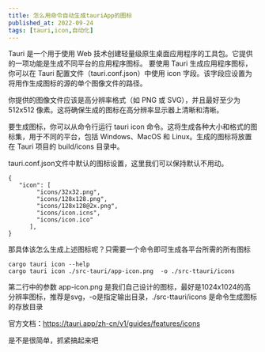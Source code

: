 ```yaml
---
title: 怎么用命令自动生成tauriApp的图标
published_at: 2022-09-24
tags: [tauri,icon,自动化]
---
```


Tauri 是一个用于使用 Web 技术创建轻量级原生桌面应用程序的工具包。它提供的一项功能是生成不同平台的应用程序图标。
要使用 Tauri 生成应用程序图标，你可以在 Tauri 配置文件（tauri.conf.json）中使用 icon 字段。该字段应设置为将用作生成图标的源的单个图像文件的路径。

你提供的图像文件应该是高分辨率格式（如 PNG 或 SVG），并且最好至少为 512x512 像素。这将确保生成的图标在高分辨率显示器上清晰和清晰。

要生成图标，你可以从命令行运行 tauri icon 命令。这将生成各种大小和格式的图标集，用于不同的平台，包括 Windows、MacOS 和 Linux。生成的图标将放置在 Tauri 项目的 build/icons 目录中。

tauri.conf.json文件中默认的图标设置，这里我们可以保持默认不用动。

```
{
   "icon": [
        "icons/32x32.png",
        "icons/128x128.png",
        "icons/128x128@2x.png",
        "icons/icon.icns",
        "icons/icon.ico"
      ],
}
```



那具体该怎么生成上述图标呢？只需要一个命令即可生成各平台所需的所有图标

```ssh
cargo tauri icon --help
cargo tauri icon ./src-tauri/app-icon.png  -o ./src-ttauri/icons
```

第二行中的参数 app-icon.png 是我们自己设计的图标，最好是1024x1024的高分辨率图标，推荐是svg，-o是指定输出目录，./src-ttauri/icons 是命令生成图标的存放目录

官方文档：https://tauri.app/zh-cn/v1/guides/features/icons

是不是很简单，抓紧搞起来吧